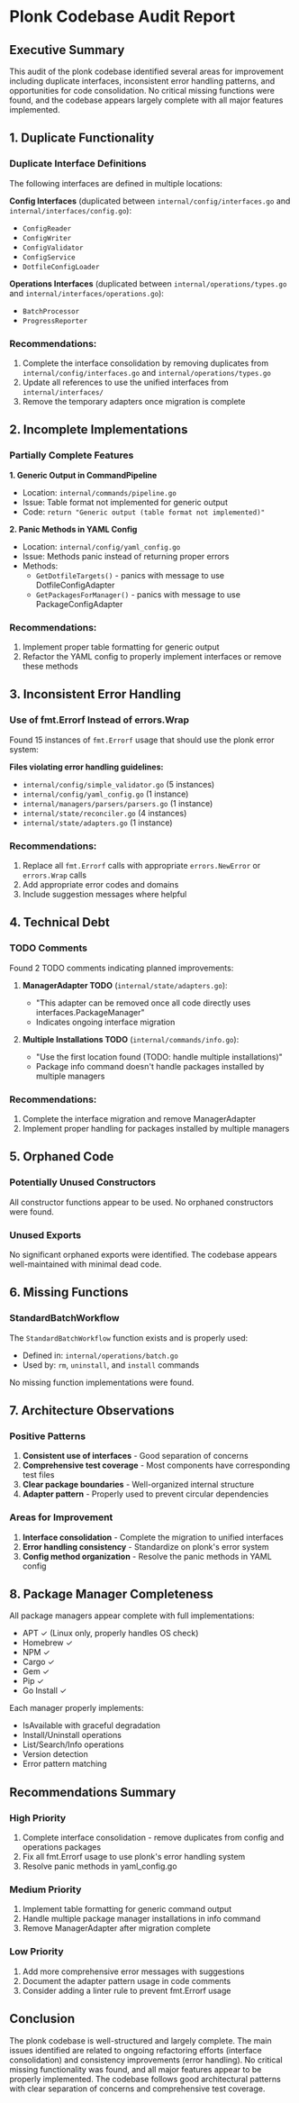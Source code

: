 # Plonk Codebase Audit Report

## Executive Summary

This audit of the plonk codebase identified several areas for improvement including duplicate interfaces, inconsistent error handling patterns, and opportunities for code consolidation. No critical missing functions were found, and the codebase appears largely complete with all major features implemented.

## 1. Duplicate Functionality

### Duplicate Interface Definitions

The following interfaces are defined in multiple locations:

**Config Interfaces** (duplicated between `internal/config/interfaces.go` and `internal/interfaces/config.go`):
- `ConfigReader`
- `ConfigWriter`
- `ConfigValidator`
- `ConfigService`
- `DotfileConfigLoader`

**Operations Interfaces** (duplicated between `internal/operations/types.go` and `internal/interfaces/operations.go`):
- `BatchProcessor`
- `ProgressReporter`

### Recommendations:
1. Complete the interface consolidation by removing duplicates from `internal/config/interfaces.go` and `internal/operations/types.go`
2. Update all references to use the unified interfaces from `internal/interfaces/`
3. Remove the temporary adapters once migration is complete

## 2. Incomplete Implementations

### Partially Complete Features

**1. Generic Output in CommandPipeline**
- Location: `internal/commands/pipeline.go`
- Issue: Table format not implemented for generic output
- Code: `return "Generic output (table format not implemented)"`

**2. Panic Methods in YAML Config**
- Location: `internal/config/yaml_config.go`
- Issue: Methods panic instead of returning proper errors
- Methods:
  - `GetDotfileTargets()` - panics with message to use DotfileConfigAdapter
  - `GetPackagesForManager()` - panics with message to use PackageConfigAdapter

### Recommendations:
1. Implement proper table formatting for generic output
2. Refactor the YAML config to properly implement interfaces or remove these methods

## 3. Inconsistent Error Handling

### Use of fmt.Errorf Instead of errors.Wrap

Found 15 instances of `fmt.Errorf` usage that should use the plonk error system:

**Files violating error handling guidelines:**
- `internal/config/simple_validator.go` (5 instances)
- `internal/config/yaml_config.go` (1 instance)
- `internal/managers/parsers/parsers.go` (1 instance)
- `internal/state/reconciler.go` (4 instances)
- `internal/state/adapters.go` (1 instance)

### Recommendations:
1. Replace all `fmt.Errorf` calls with appropriate `errors.NewError` or `errors.Wrap` calls
2. Add appropriate error codes and domains
3. Include suggestion messages where helpful

## 4. Technical Debt

### TODO Comments

Found 2 TODO comments indicating planned improvements:

1. **ManagerAdapter TODO** (`internal/state/adapters.go`):
   - "This adapter can be removed once all code directly uses interfaces.PackageManager"
   - Indicates ongoing interface migration

2. **Multiple Installations TODO** (`internal/commands/info.go`):
   - "Use the first location found (TODO: handle multiple installations)"
   - Package info command doesn't handle packages installed by multiple managers

### Recommendations:
1. Complete the interface migration and remove ManagerAdapter
2. Implement proper handling for packages installed by multiple managers

## 5. Orphaned Code

### Potentially Unused Constructors

All constructor functions appear to be used. No orphaned constructors were found.

### Unused Exports

No significant orphaned exports were identified. The codebase appears well-maintained with minimal dead code.

## 6. Missing Functions

### StandardBatchWorkflow

The `StandardBatchWorkflow` function exists and is properly used:
- Defined in: `internal/operations/batch.go`
- Used by: `rm`, `uninstall`, and `install` commands

No missing function implementations were found.

## 7. Architecture Observations

### Positive Patterns
1. **Consistent use of interfaces** - Good separation of concerns
2. **Comprehensive test coverage** - Most components have corresponding test files
3. **Clear package boundaries** - Well-organized internal structure
4. **Adapter pattern** - Properly used to prevent circular dependencies

### Areas for Improvement
1. **Interface consolidation** - Complete the migration to unified interfaces
2. **Error handling consistency** - Standardize on plonk's error system
3. **Config method organization** - Resolve the panic methods in YAML config

## 8. Package Manager Completeness

All package managers appear complete with full implementations:
- APT ✓ (Linux only, properly handles OS check)
- Homebrew ✓
- NPM ✓
- Cargo ✓
- Gem ✓
- Pip ✓
- Go Install ✓

Each manager properly implements:
- IsAvailable with graceful degradation
- Install/Uninstall operations
- List/Search/Info operations
- Version detection
- Error pattern matching

## Recommendations Summary

### High Priority
1. Complete interface consolidation - remove duplicates from config and operations packages
2. Fix all fmt.Errorf usage to use plonk's error handling system
3. Resolve panic methods in yaml_config.go

### Medium Priority
1. Implement table formatting for generic command output
2. Handle multiple package manager installations in info command
3. Remove ManagerAdapter after migration complete

### Low Priority
1. Add more comprehensive error messages with suggestions
2. Document the adapter pattern usage in code comments
3. Consider adding a linter rule to prevent fmt.Errorf usage

## Conclusion

The plonk codebase is well-structured and largely complete. The main issues identified are related to ongoing refactoring efforts (interface consolidation) and consistency improvements (error handling). No critical missing functionality was found, and all major features appear to be properly implemented. The codebase follows good architectural patterns with clear separation of concerns and comprehensive test coverage.
